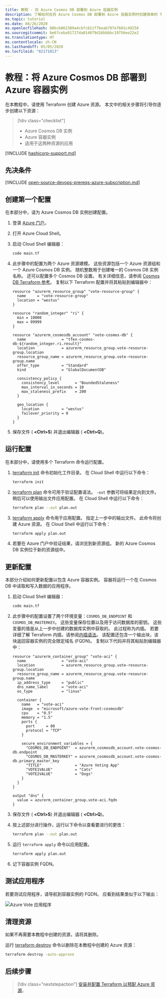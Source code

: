 ```yaml
---
title: 教程 - 将 Azure Cosmos DB 部署到 Azure 容器实例
description: 了解如何在将 Azure Cosmos DB 部署到 Azure 容器实例时创建简单的 Terraform 配置。
ms.topic: tutorial
ms.date: 04/26/2020
ms.openlocfilehash: 88bcb862389a4cbfc611f7beab797e7601c49258
ms.sourcegitcommit: be67ceba91727da014879d16bbbbc19756ee22e2
ms.translationtype: HT
ms.contentlocale: zh-CN
ms.lasthandoff: 05/05/2020
ms.locfileid: "82171013"
---
```

# <a name="tutorial-deploy-an-azure-cosmos-db-to-azure-container-instances"></a>教程：将 Azure Cosmos DB 部署到 Azure 容器实例

在本教程中，请使用 Terraform 创建 Azure 资源。 本文中的相关步骤将引导你逐步创建以下资源：

> [!div class="checklist"]
> * Azure Cosmos DB 实例
> * Azure 容器实例
> * 适用于这两种资源的应用

[!INCLUDE [hashicorp-support.md](includes/hashicorp-support.md)]

## <a name="prerequisites"></a>先决条件

[!INCLUDE [open-source-devops-prereqs-azure-subscription.md](../includes/open-source-devops-prereqs-azure-subscription.md)]

## <a name="create-first-configuration"></a>创建第一个配置

在本部分中，请为 Azure Cosmos DB 实例创建配置。

1. 登录 [Azure 门户](https://go.microsoft.com/fwlink/p/?LinkID=525040)。

1. 打开 Azure Cloud Shell。

1. 启动 Cloud Shell 编辑器：

    ```bash
    code main.tf
    ```

1. 此步骤中的配置为两个 Azure 资源建模。 这些资源包括一个 Azure 资源组和一个 Azure Cosmos DB 实例。 随机整数用于创建唯一的 Cosmos DB 实例名称。 还可以配置多个 Cosmos DB 设置。 有关详细信息，请参阅 [Cosmos DB Terraform 参考](https://www.terraform.io/docs/providers/azurerm/r/cosmosdb_account.html)。 复制以下 Terraform 配置并将其粘贴到编辑器中：

    ```hcl
    resource "azurerm_resource_group" "vote-resource-group" {
      name     = "vote-resource-group"
      location = "westus"
    }

    resource "random_integer" "ri" {
      min = 10000
      max = 99999
    }

    resource "azurerm_cosmosdb_account" "vote-cosmos-db" {
      name                = "tfex-cosmos-db-${random_integer.ri.result}"
      location            = azurerm_resource_group.vote-resource-group.location
      resource_group_name = azurerm_resource_group.vote-resource-group.name
      offer_type          = "Standard"
      kind                = "GlobalDocumentDB"

      consistency_policy {
        consistency_level       = "BoundedStaleness"
        max_interval_in_seconds = 10
        max_staleness_prefix    = 200
      }

      geo_location {
        location          = "westus"
        failover_priority = 0
      }
    }
    ```

1. 保存文件 ( **&lt;Ctrl>S**) 并退出编辑器 ( **&lt;Ctrl>Q**)。

## <a name="run-the-configuration"></a>运行配置

在本部分中，请使用多个 Terraform 命令运行配置。

1. [terraform init](https://www.terraform.io/docs/commands/init.html) 命令初始化工作目录。 在 Cloud Shell 中运行以下命令：

    ```bash
    terraform init
    ```

1. [terraform plan](https://www.terraform.io/docs/commands/plan.html) 命令可用于验证配置语法。 `-out` 参数可将结果定向到文件。 稍后可以使用输出文件应用配置。 在 Cloud Shell 中运行以下命令：

    ```bash
    terraform plan --out plan.out
    ```

1. [terraform apply](https://www.terraform.io/docs/commands/apply.html) 命令用于应用配置。 指定上一步中的输出文件。 此命令将创建 Azure 资源。 在 Cloud Shell 中运行以下命令：

    ```bash
    terraform apply plan.out
    ```

1. 若要在 Azure 门户中验证结果，请浏览到新资源组。 新的 Azure Cosmos DB 实例位于新的资源组中。

## <a name="update-configuration"></a>更新配置

本部分介绍如何更新配置以包含 Azure 容器实例。 容器将运行一个在 Cosmos DB 中读取和写入数据的应用程序。

1. 启动 Cloud Shell 编辑器：

    ```bash
    code main.tf
    ```

1. 此步骤中的配置设置了两个环境变量：`COSMOS_DB_ENDPOINT` 和 `COSMOS_DB_MASTERKEY`。 这些变量保存位置以及用于访问数据库的密钥。 这些变量的值是从上一步中创建的数据库实例中获取的。 此过程称为内插。 若要详细了解 Terraform 内插，请参阅[内插语法](https://www.terraform.io/docs/configuration/interpolation.html)。 该配置还包含一个输出块，该块返回容器实例的完全限定域名 (FQDN)。 复制以下代码并将其粘贴到编辑器中：

    ```hcl
    resource "azurerm_container_group" "vote-aci" {
      name                = "vote-aci"
      location            = azurerm_resource_group.vote-resource-group.location
      resource_group_name = azurerm_resource_group.vote-resource-group.name
      ip_address_type     = "public"
      dns_name_label      = "vote-aci"
      os_type             = "linux"

      container {
        name   = "vote-aci"
        image  = "microsoft/azure-vote-front:cosmosdb"
        cpu    = "0.5"
        memory = "1.5"
        ports {
          port     = 80
          protocol = "TCP"
        }

        secure_environment_variables = {
          "COSMOS_DB_ENDPOINT"  = azurerm_cosmosdb_account.vote-cosmos-db.endpoint
          "COSMOS_DB_MASTERKEY" = azurerm_cosmosdb_account.vote-cosmos-db.primary_master_key
          "TITLE"               = "Azure Voting App"
          "VOTE1VALUE"          = "Cats"
          "VOTE2VALUE"          = "Dogs"
        }
      }
    }

    output "dns" {
      value = azurerm_container_group.vote-aci.fqdn
    }
    ```

1. 保存文件 ( **&lt;Ctrl>S**) 并退出编辑器 ( **&lt;Ctrl>Q**)。

1. 按上述部分进行操作，运行以下命令以查看要进行的更改：

    ```bash
    terraform plan --out plan.out
    ```

1. 运行 `terraform apply` 命令以应用配置。

    ```bash
    terraform apply plan.out
    ```

1. 记下容器实例 FQDN。

## <a name="test-application"></a>测试应用程序

若要测试应用程序，请导航到容器实例的 FQDN。 应看到结果类似于以下输出：

![Azure Vote 应用程序](media/deploy-azure-cosmos-db-to-azure-container-instances/azure-vote.jpg)

## <a name="clean-up-resources"></a>清理资源

如果不再需要本教程中创建的资源，请将其删除。

运行 [terraform destroy](https://www.terraform.io/docs/commands/destroy.html) 命令以删除在本教程中创建的 Azure 资源：

```bash
terraform destroy -auto-approve
```

## <a name="next-steps"></a>后续步骤

> [!div class="nextstepaction"]
> [安装并配置 Terraform 以预配 Azure 资源](install-configure.md)。